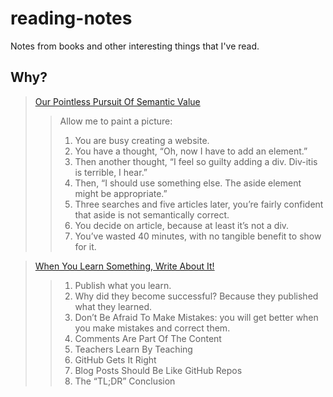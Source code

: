 # reading-notes
Notes from books and other interesting things that I've read. 

## Why?
> [Our Pointless Pursuit Of Semantic Value](https://www.smashingmagazine.com/2011/11/our-pointless-pursuit-of-semantic-value/)
>> Allow me to paint a picture:
>> 1. You are busy creating a website.
>> 2. You have a thought, “Oh, now I have to add an element.”
>> 3. Then another thought, “I feel so guilty adding a div. Div-itis is terrible, I hear.”
>> 4. Then, “I should use something else. The aside element might be appropriate.”
>> 5. Three searches and five articles later, you’re fairly confident that
aside is not semantically correct.
>> 6. You decide on article, because at least it’s not a div.
>> 7. You’ve wasted 40 minutes, with no tangible benefit to show for it.

> [When You Learn Something, Write About It!](https://www.smashingmagazine.com/2012/03/publish-what-you-learn/)
>> 1. Publish what you learn.
>> 2. Why did they become successful? Because they published what they learned. 
>> 3. Don’t Be Afraid To Make Mistakes: you will get better when you make mistakes and correct them.
>> 4. Comments Are Part Of The Content
>> 5. Teachers Learn By Teaching
>> 6. GitHub Gets It Right
>> 7. Blog Posts Should Be Like GitHub Repos 
>> 8. The “TL;DR” Conclusion